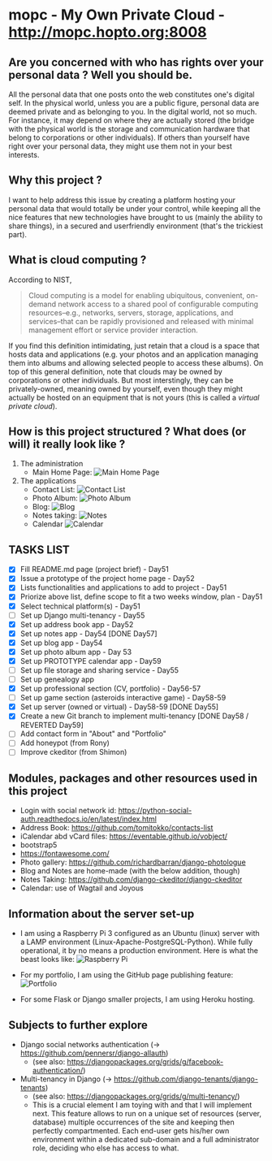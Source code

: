 # mopc - My Own Private Cloud - http://mopc.hopto.org:8008
## Are you concerned with who has rights over your personal data ? Well you should be.
All the personal data that one posts onto the web constitutes one's digital self. In the physical world, unless you are a public figure, personal data are deemed private and as belonging to you. In the digital world, not so much. For instance, it may depend on where they are actually stored (the bridge with the physical world is the storage and communication hardware that belong to corporations or other individuals). If others than yourself have right over your personal data, they might use them not in your best interests.
## Why this project ?
I want to help address this issue by creating a platform hosting your personal data that would totally be under your control, while keeping all the nice features that new technologies have brought to us (mainly the ability to share things), in a secured and userfriendly environment (that's the trickiest part).  
## What is cloud computing ?
According to NIST,
>Cloud computing is a model for enabling ubiquitous, convenient, on-demand network access to a shared pool of configurable computing resources–e.g., networks, servers, storage, applications, and services–that can be rapidly provisioned and released with minimal management effort or service provider interaction.
>
If you find this definition intimidating, just retain that a cloud is a space that hosts data and applications (e.g. your photos and an application managing them into albums and allowing selected people to access these albums).
On top of this general definition, note that clouds may be owned by corporations or other individuals. But most interstingly, they can be privately-owned, meaning owned by yourself, even though they might actually be hosted on an equipment that is not yours (this is called a _virtual private cloud_).
## How is this project structured ? What does (or will) it really look like ?
1. The administration<br>
    * Main Home Page:
![Main Home Page](/mopc/main/static/img/Screenshot_main_homepage.png "Main Home Page")
1. The applications<br>
    * Contact List:
![Contact List](/mopc/main/static/img/Screenshot_contact_list.png "Contact List")
    * Photo Album:
![Photo Album](/mopc/main/static/img/Screenshot_gallery.png "Photo Album")
    * Blog:
![Blog](/mopc/main/static/img/Screenshot_blog_detail.png "Blog")
    * Notes taking:
![Notes](/mopc/main/static/img/Screenshot_notes.png "Notes")
    * Calendar
![Calendar](/mopc/main/static/img/Screenshot_calendar.png "Calendar")

## TASKS LIST
- [x] Fill README.md page (project brief) - Day51
- [x] Issue a prototype of the project home page - Day52
- [x] Lists functionalities and applications to add to project - Day51
- [x] Priorize above list, define scope to fit a two weeks window, plan - Day51
- [x] Select technical platform(s) - Day51
- [ ] Set up Django multi-tenancy - Day55
- [x] Set up address book app - Day52
- [x] Set up notes app - Day54 [DONE Day57]
- [x] Set up blog app - Day54
- [x] Set up photo album app - Day 53
- [x] Set up PROTOTYPE calendar app - Day59
- [ ] Set up file storage and sharing service - Day55
- [ ] Set up genealogy app
- [x] Set up professional section (CV, portfolio) - Day56-57
- [ ] Set up game section (asteroids interactive game) - Day58-59
- [x] Set up server (owned or virtual) - Day58-59 [DONE Day55]
- [x] Create a new Git branch to implement multi-tenancy [DONE Day58 / REVERTED Day59]
- [ ] Add contact form in "About" and "Portfolio"
- [ ] Add honeypot (from Rony)
- [ ] Improve ckeditor (from Shimon)

## Modules, packages and other resources used in this project
* Login with social network id: https://python-social-auth.readthedocs.io/en/latest/index.html
* Address Book: https://github.com/tomitokko/contacts-list
* iCalendar abd vCard files: https://eventable.github.io/vobject/
* bootstrap5
* https://fontawesome.com/
* Photo gallery: https://github.com/richardbarran/django-photologue
* Blog and Notes are home-made (with the below addition, though)
* Notes Taking: https://github.com/django-ckeditor/django-ckeditor
* Calendar: use of Wagtail and Joyous

## Information about the server set-up
* I am using a Raspberry Pi 3 configured as an Ubuntu (linux) server with a LAMP environment (Linux-Apache-PostgreSQL-Python).
While fully operational, it by no means a production environment. Here is what the beast looks like:
![Raspberry Pi](/mopc/main/static/img/rsp01.png "rsp01")

* For my portfolio, I am using the GitHub page publishing feature:
![Portfolio](/mopc/main/static/img/Screenshot_portfolio.png "portfolio")

* For some Flask or Django smaller projects, I am using Heroku hosting.

## Subjects to further explore
* Django social networks authentication (-> https://github.com/pennersr/django-allauth)
    * (see also: https://djangopackages.org/grids/g/facebook-authentication/)
* Multi-tenancy in Django (-> https://github.com/django-tenants/django-tenants)
    * (see also: https://djangopackages.org/grids/g/multi-tenancy/)
    * This is a crucial element I am toying with and that I will implement next. This feature allows to run on a unique set of resources (server, database) multiple occurrences of the site and keeping then perfectly compartmented. Each end-user gets his/her own environment within a dedicated sub-domain and a full administrator role, deciding who else has access to what.
